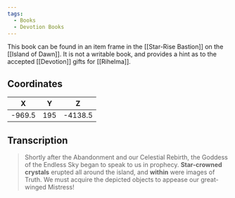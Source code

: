 ```yaml
---
tags:
  - Books
  - Devotion Books
---
```


This book can be found in an item frame in the [[Star-Rise Bastion]] on the [[Island of Dawn]]. It is not a writable book, and provides a hint as to the accepted [[Devotion]] gifts for [[Rihelma]].

## Coordinates
| **X**  | **Y** |  **Z**  |
| :----: | :---: | :-----: |
| -969.5 |  195  | -4138.5 |

## Transcription
> Shortly after the Abandonment and our Celestial Rebirth, the Goddess of the Endless Sky began to speak to us in prophecy. **Star-crowned crystals** erupted all around the island, and **within** were images of Truth. We must acquire the depicted objects to appease our great-winged Mistress!

